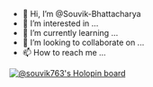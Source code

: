 - 👋 Hi, I’m @Souvik-Bhattacharya
- 👀 I’m interested in ... 
- 🌱 I’m currently learning ...
- 💞️ I’m looking to collaborate on ...
- 📫 How to reach me ...

<!---
Souvik-Bhattacharya/Souvik-Bhattacharya is a ✨ special ✨ repository because its `README.md` (this file) appears on your GitHub profile.
You can click the Preview link to take a look at your changes.
--->
[![@souvik763's Holopin board](https://holopin.me/souvik763)](https://holopin.io/@souvik763)

